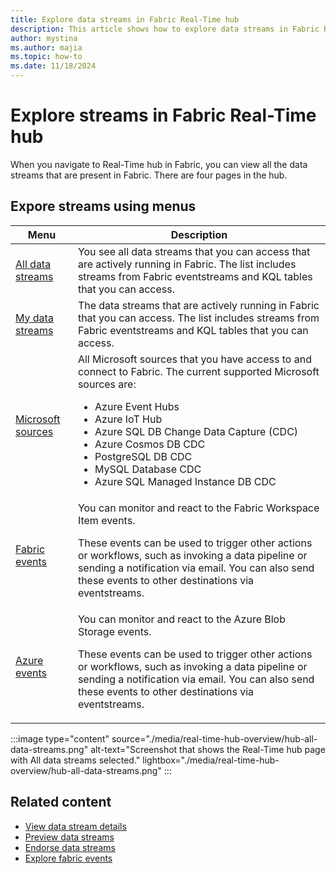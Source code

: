```yaml
---
title: Explore data streams in Fabric Real-Time hub
description: This article shows how to explore data streams in Fabric Real-Time hub. It provides details on the All data streams page in the Real-Time hub user interface.
author: mystina
ms.author: majia
ms.topic: how-to
ms.date: 11/18/2024
---
```


# Explore streams in Fabric Real-Time hub

When you navigate to Real-Time hub in Fabric, you can view all the data streams that are present in Fabric. There are four pages in the hub.



## Expore streams using menus

| Menu | Description |
| --- | ----------- |
| [All data streams](explore-all-data-streams.md) | You see all data streams that you can access that are actively running in Fabric. The list includes streams from Fabric eventstreams and KQL tables that you can access. |
| [My data streams](explore-my-data-streams.md) | The data streams that are actively running in Fabric that you can access. The list includes streams from Fabric eventstreams and KQL tables that you can access. |
| [Microsoft sources](explore-microsoft-sources.md) | All Microsoft sources that you have access to and connect to Fabric. The current supported Microsoft sources are: <ul><li>Azure Event Hubs</li><li>Azure IoT Hub</li><li>Azure SQL DB Change Data Capture (CDC)</li><li>Azure Cosmos DB CDC</li><li>PostgreSQL DB CDC</li><li>MySQL Database CDC</li><li>Azure SQL Managed Instance DB CDC</li></ul> |
| [Fabric events](explore-fabric-workspace-item-events.md) | You can monitor and react to the Fabric Workspace Item events.<p>These events can be used to trigger other actions or workflows, such as invoking a data pipeline or sending a notification via email. You can also send these events to other destinations via eventstreams.</p> |
| [Azure events](explore-azure-blob-storage-events.md) | You can monitor and react to the Azure Blob Storage events.<p>These events can be used to trigger other actions or workflows, such as invoking a data pipeline or sending a notification via email. You can also send these events to other destinations via eventstreams.</p> |

:::image type="content" source="./media/real-time-hub-overview/hub-all-data-streams.png" alt-text="Screenshot that shows the Real-Time hub page with All data streams selected." lightbox="./media/real-time-hub-overview/hub-all-data-streams.png" :::

## Related content

- [View data stream details](view-data-stream-details.md)
- [Preview data streams](preview-data-streams.md)
- [Endorse data streams](endorse-data-streams.md)
- [Explore fabric events](explore-fabric-events.md)
